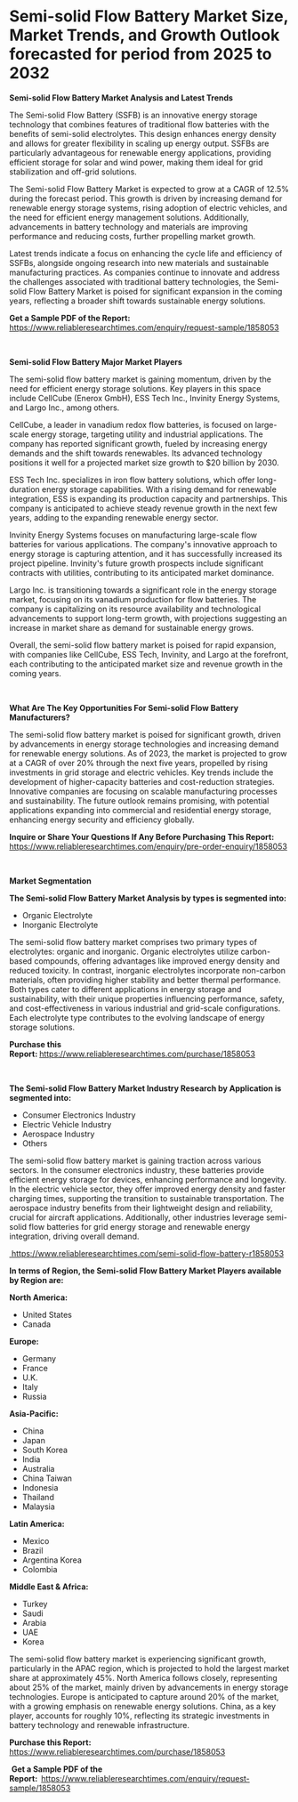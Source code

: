 <p><h1>Semi-solid Flow Battery Market Size, Market Trends, and Growth Outlook forecasted for period from 2025 to 2032</h1></p><p><strong>Semi-solid Flow Battery Market Analysis and Latest Trends</strong></p>
<p><p>The Semi-solid Flow Battery (SSFB) is an innovative energy storage technology that combines features of traditional flow batteries with the benefits of semi-solid electrolytes. This design enhances energy density and allows for greater flexibility in scaling up energy output. SSFBs are particularly advantageous for renewable energy applications, providing efficient storage for solar and wind power, making them ideal for grid stabilization and off-grid solutions.</p><p>The Semi-solid Flow Battery Market is expected to grow at a CAGR of 12.5% during the forecast period. This growth is driven by increasing demand for renewable energy storage systems, rising adoption of electric vehicles, and the need for efficient energy management solutions. Additionally, advancements in battery technology and materials are improving performance and reducing costs, further propelling market growth. </p><p>Latest trends indicate a focus on enhancing the cycle life and efficiency of SSFBs, alongside ongoing research into new materials and sustainable manufacturing practices. As companies continue to innovate and address the challenges associated with traditional battery technologies, the Semi-solid Flow Battery Market is poised for significant expansion in the coming years, reflecting a broader shift towards sustainable energy solutions.</p></p>
<p><strong>Get a Sample PDF of the Report:&nbsp;</strong> <a href="https://www.reliableresearchtimes.com/enquiry/request-sample/1858053?utm_campaign=2761&utm_medium=2&utm_source=Github&utm_content=ia&utm_term=16042025&utm_id=semi-solid-flow-battery">https://www.reliableresearchtimes.com/enquiry/request-sample/1858053</a></p>
<p>&nbsp;</p>
<p><strong>Semi-solid Flow Battery Major Market Players</strong></p>
<p><p>The semi-solid flow battery market is gaining momentum, driven by the need for efficient energy storage solutions. Key players in this space include CellCube (Enerox GmbH), ESS Tech Inc., Invinity Energy Systems, and Largo Inc., among others.</p><p>CellCube, a leader in vanadium redox flow batteries, is focused on large-scale energy storage, targeting utility and industrial applications. The company has reported significant growth, fueled by increasing energy demands and the shift towards renewables. Its advanced technology positions it well for a projected market size growth to $20 billion by 2030.</p><p>ESS Tech Inc. specializes in iron flow battery solutions, which offer long-duration energy storage capabilities. With a rising demand for renewable integration, ESS is expanding its production capacity and partnerships. This company is anticipated to achieve steady revenue growth in the next few years, adding to the expanding renewable energy sector.</p><p>Invinity Energy Systems focuses on manufacturing large-scale flow batteries for various applications. The company's innovative approach to energy storage is capturing attention, and it has successfully increased its project pipeline. Invinity's future growth prospects include significant contracts with utilities, contributing to its anticipated market dominance.</p><p>Largo Inc. is transitioning towards a significant role in the energy storage market, focusing on its vanadium production for flow batteries. The company is capitalizing on its resource availability and technological advancements to support long-term growth, with projections suggesting an increase in market share as demand for sustainable energy grows.</p><p>Overall, the semi-solid flow battery market is poised for rapid expansion, with companies like CellCube, ESS Tech, Invinity, and Largo at the forefront, each contributing to the anticipated market size and revenue growth in the coming years.</p></p>
<p>&nbsp;</p>
<p><strong>What Are The Key Opportunities For Semi-solid Flow Battery Manufacturers?</strong></p>
<p><p>The semi-solid flow battery market is poised for significant growth, driven by advancements in energy storage technologies and increasing demand for renewable energy solutions. As of 2023, the market is projected to grow at a CAGR of over 20% through the next five years, propelled by rising investments in grid storage and electric vehicles. Key trends include the development of higher-capacity batteries and cost-reduction strategies. Innovative companies are focusing on scalable manufacturing processes and sustainability. The future outlook remains promising, with potential applications expanding into commercial and residential energy storage, enhancing energy security and efficiency globally.</p></p>
<p><strong>Inquire or Share Your Questions If Any Before Purchasing This Report:</strong> <a href="https://www.reliableresearchtimes.com/enquiry/pre-order-enquiry/1858053?utm_campaign=2761&utm_medium=2&utm_source=Github&utm_content=ia&utm_term=16042025&utm_id=semi-solid-flow-battery">https://www.reliableresearchtimes.com/enquiry/pre-order-enquiry/1858053</a></p>
<p>&nbsp;</p>
<p><strong>Market Segmentation</strong></p>
<p><strong>The Semi-solid Flow Battery Market Analysis by types is segmented into:</strong></p>
<p><ul><li>Organic Electrolyte</li><li>Inorganic Electrolyte</li></ul></p>
<p><p>The semi-solid flow battery market comprises two primary types of electrolytes: organic and inorganic. Organic electrolytes utilize carbon-based compounds, offering advantages like improved energy density and reduced toxicity. In contrast, inorganic electrolytes incorporate non-carbon materials, often providing higher stability and better thermal performance. Both types cater to different applications in energy storage and sustainability, with their unique properties influencing performance, safety, and cost-effectiveness in various industrial and grid-scale configurations. Each electrolyte type contributes to the evolving landscape of energy storage solutions.</p></p>
<p><strong>Purchase this Report:&nbsp;</strong><a href="https://www.reliableresearchtimes.com/purchase/1858053?utm_campaign=2761&utm_medium=2&utm_source=Github&utm_content=ia&utm_term=16042025&utm_id=semi-solid-flow-battery">https://www.reliableresearchtimes.com/purchase/1858053</a></p>
<p>&nbsp;</p>
<p><strong>The Semi-solid Flow Battery Market Industry Research by Application is segmented into:</strong></p>
<p><ul><li>Consumer Electronics Industry</li><li>Electric Vehicle Industry</li><li>Aerospace Industry</li><li>Others</li></ul></p>
<p><p>The semi-solid flow battery market is gaining traction across various sectors. In the consumer electronics industry, these batteries provide efficient energy storage for devices, enhancing performance and longevity. In the electric vehicle sector, they offer improved energy density and faster charging times, supporting the transition to sustainable transportation. The aerospace industry benefits from their lightweight design and reliability, crucial for aircraft applications. Additionally, other industries leverage semi-solid flow batteries for grid energy storage and renewable energy integration, driving overall demand.</p></p>
<p><a href="https://www.reliableresearchtimes.com/semi-solid-flow-battery-r1858053?utm_campaign=2761&utm_medium=2&utm_source=Github&utm_content=ia&utm_term=16042025&utm_id=semi-solid-flow-battery">&nbsp;https://www.reliableresearchtimes.com/semi-solid-flow-battery-r1858053</a></p>
<p><strong>In terms of Region, the Semi-solid Flow Battery Market Players available by Region are:</strong></p>
<p>
    <p> <strong> North America: </strong>
        <ul>
            <li>United States</li>
            <li>Canada</li>
        </ul>
        </p> 
    <p> <strong> Europe: </strong>
        <ul>
            <li>Germany</li>
            <li>France</li>
            <li>U.K.</li>
            <li>Italy</li>
            <li>Russia</li>
        </ul>
        </p> 
    <p> <strong> Asia-Pacific: </strong>
        <ul>
            <li>China</li>
            <li>Japan</li>
            <li>South Korea</li>
            <li>India</li>
            <li>Australia</li>
            <li>China Taiwan</li>
            <li>Indonesia</li>
            <li>Thailand</li>
            <li>Malaysia</li>
        </ul>
        </p> 
    <p> <strong> Latin America: </strong>
        <ul>
            <li>Mexico</li>
            <li>Brazil</li>
            <li>Argentina Korea</li>
            <li>Colombia</li>
        </ul>
        </p> 
    <p> <strong> Middle East & Africa: </strong>
        <ul>
            <li>Turkey</li>
            <li>Saudi</li>
            <li>Arabia</li>
            <li>UAE</li>
            <li>Korea</li>
        </ul>
    </p>
    </p>
<p><p>The semi-solid flow battery market is experiencing significant growth, particularly in the APAC region, which is projected to hold the largest market share at approximately 45%. North America follows closely, representing about 25% of the market, mainly driven by advancements in energy storage technologies. Europe is anticipated to capture around 20% of the market, with a growing emphasis on renewable energy solutions. China, as a key player, accounts for roughly 10%, reflecting its strategic investments in battery technology and renewable infrastructure.</p></p>
<p><strong>Purchase this Report: </strong><a href="https://www.reliableresearchtimes.com/purchase/1858053?utm_campaign=2761&utm_medium=2&utm_source=Github&utm_content=ia&utm_term=16042025&utm_id=semi-solid-flow-battery">https://www.reliableresearchtimes.com/purchase/1858053</a></p>
<p>&nbsp;<strong>Get a Sample PDF of the Report:&nbsp;&nbsp;</strong><a href="https://www.reliableresearchtimes.com/enquiry/request-sample/1858053?utm_campaign=2761&utm_medium=2&utm_source=Github&utm_content=ia&utm_term=16042025&utm_id=semi-solid-flow-battery">https://www.reliableresearchtimes.com/enquiry/request-sample/1858053</a></p>
<p><strong></strong></p>
<p><p></p><p></p><p></p></p>